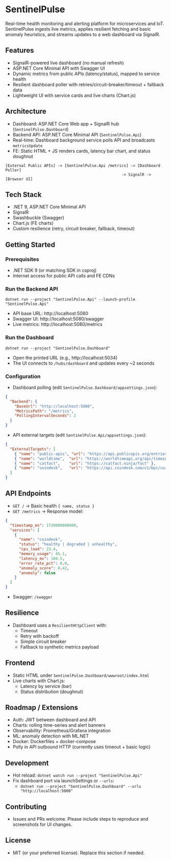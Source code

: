 # SentinelPulse

Real-time health monitoring and alerting platform for microservices and IoT. SentinelPulse ingests live metrics, applies resilient fetching and basic anomaly heuristics, and streams updates to a web dashboard via SignalR.

## Features
- SignalR-powered live dashboard (no manual refresh)
- ASP.NET Core Minimal API with Swagger UI
- Dynamic metrics from public APIs (latency/status), mapped to service health
- Resilient dashboard poller with retries/circuit-breaker/timeout + fallback data
- Lightweight UI with service cards and live charts (Chart.js)

## Architecture
- Dashboard: ASP.NET Core Web app + SignalR hub (`SentinelPulse.Dashboard`)
- Backend API: ASP.NET Core Minimal API (`SentinelPulse.Api`)
- Real-time: Dashboard background service polls API and broadcasts `metricsUpdate`
- FE: Static HTML + JS renders cards, latency bar chart, and status doughnut

```
[External Public APIs] -> [SentinelPulse.Api /metrics] -> [Dashboard Poller]
                                                   -> SignalR -> [Browser UI]
```

## Tech Stack
- .NET 9, ASP.NET Core Minimal API
- SignalR
- Swashbuckle (Swagger)
- Chart.js (FE charts)
- Custom resilience (retry, circuit breaker, fallback, timeout)

## Getting Started

### Prerequisites
- .NET SDK 9 (or matching SDK in csproj)
- Internet access for public API calls and FE CDNs

### Run the Backend API
```
dotnet run --project "SentinelPulse.Api" --launch-profile "SentinelPulse.Api"
```
- API base URL: http://localhost:5080
- Swagger UI: http://localhost:5080/swagger
- Live metrics: http://localhost:5080/metrics

### Run the Dashboard
```
dotnet run --project "SentinelPulse.Dashboard"
```
- Open the printed URL (e.g., http://localhost:5034)
- The UI connects to `/hubs/dashboard` and updates every ~2 seconds

### Configuration
- Dashboard polling (edit `SentinelPulse.Dashboard/appsettings.json`):
```json
{
  "Backend": {
    "BaseUrl": "http://localhost:5080",
    "MetricsPath": "/metrics",
    "PollingIntervalSeconds": 2
  }
}
```
- API external targets (edit `SentinelPulse.Api/appsettings.json`):
```json
{
  "ExternalTargets": [
    { "name": "public-apis", "url": "https://api.publicapis.org/entries" },
    { "name": "worldtime",  "url": "https://worldtimeapi.org/api/timezone/Etc/UTC" },
    { "name": "catfact",    "url": "https://catfact.ninja/fact" },
    { "name": "coindesk",   "url": "https://api.coindesk.com/v1/bpi/currentprice.json" }
  ]
}
```

## API Endpoints
- `GET /` → Basic health `{ name, status }`
- `GET /metrics` → Response model:
```json
{
  "timestamp_ms": 1730000000000,
  "services": [
    {
      "name": "coindesk",
      "status": "healthy | degraded | unhealthy",
      "cpu_load": 23.4,
      "memory_usage": 45.1,
      "latency_ms": 180.5,
      "error_rate_pct": 0.0,
      "anomaly_score": 0.42,
      "anomaly": false
    }
  ]
}
```
- Swagger: `/swagger`

## Resilience
- Dashboard uses a `ResilientHttpClient` with:
  - Timeout
  - Retry with backoff
  - Simple circuit breaker
  - Fallback to synthetic metrics payload

## Frontend
- Static HTML under `SentinelPulse.Dashboard/wwwroot/index.html`
- Live charts with Chart.js:
  - Latency by service (bar)
  - Status distribution (doughnut)

## Roadmap / Extensions
- Auth: JWT between dashboard and API
- Charts: rolling time-series and alert banners
- Observability: Prometheus/Grafana integration
- ML: anomaly detection with ML.NET
- Docker: Dockerfiles + docker-compose
- Polly in API outbound HTTP (currently uses timeout + basic logic)

## Development
- Hot reload: `dotnet watch run --project "SentinelPulse.Api"`
- Fix dashboard port via launchSettings or `--urls`:
  - `dotnet run --project "SentinelPulse.Dashboard" --urls "http://localhost:5000"`

## Contributing
- Issues and PRs welcome. Please include steps to reproduce and screenshots for UI changes.

## License
- MIT (or your preferred license). Replace this section if needed.
